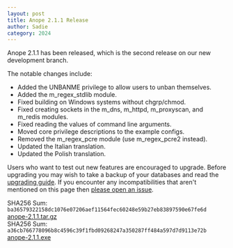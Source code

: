 ```yaml
---
layout: post
title: Anope 2.1.1 Release
author: Sadie
category: 2024
---
```


Anope 2.1.1 has been released, which is the second release on our new development branch.

The notable changes include:

- Added the UNBANME privilege to allow users to unban themselves.
- Added the m_regex_stdlib module.
- Fixed building on Windows systems without chgrp/chmod.
- Fixed creating sockets in the m_dns, m_httpd, m_proxyscan, and m_redis modules.
- Fixed reading the values of command line arguments.
- Moved core privilege descriptions to the example configs.
- Removed the m_regex_pcre module (use m_regex_pcre2 instead).
- Updated the Italian translation.
- Updated the Polish translation.

Users who want to test out new features are encouraged to upgrade. Before upgrading you may wish to take a backup of your databases and read the [upgrading guide](/upgrading.html). If you encounter any incompatibilities that aren't mentioned on this page then [please open an issue](https://github.com/anope/website/issues/new).

SHA256 Sum: `ba36579322158dc1076e07206aef11564fec60248e59b27eb83897590e67fe6d` [anope-2.1.1.tar.gz](https://github.com/anope/anope/archive/refs/tags/2.1.1.tar.gz)
\
SHA256 Sum: `a36cb766778096b8c4596c39f1fbd09268247a350287ff484a597d7d9113e72b` [anope-2.1.1.exe](https://github.com/anope/anope/releases/download/2.1.1/anope-2.1.1.exe)
